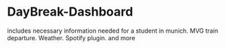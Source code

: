 # DayBreak-Dashboard
includes necessary information needed for a student in munich. MVG train departure. Weather. Spotify plugin. and more
